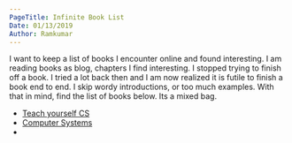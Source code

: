 ```yaml
---
PageTitle: Infinite Book List
Date: 01/13/2019
Author: Ramkumar
---
```


I want to keep a list of books I encounter online and found interesting. I am reading books as blog, chapters I find interesting. I stopped trying to finish off a book. I tried a lot back then and I am now realized it is futile to finish a book end to end. I skip wordy introductions, or too much examples. With that in mind, find the list of books below. Its a mixed bag. 


- [Teach yourself CS](https://teachyourselfcs.com)
- [Computer Systems](https://www.amazon.com/Computer-Systems-Programmers-Perspective-3-dp-9332573905/dp/9332573905/ref=mt_other?_encoding=UTF8&me=&qid=)
- 